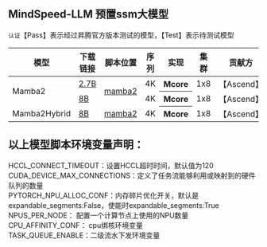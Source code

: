 ## MindSpeed-LLM 预置ssm大模型

`认证`【Pass】表示经过昇腾官方版本测试的模型，【Test】表示待测试模型
<table>
  <thead>
    <tr>
      <th>模型</th>
      <th>下载链接</th>
      <th>脚本位置</th>
      <th>序列</th>
      <th>实现</th>
      <th>集群</th>
      <th>贡献方</th>
      <th>认证</th>
    </tr>
  </thead>
  <tbody>
    <tr>
      <td rowspan="2">Mamba2</td>
      <td><a href="https://www.modelscope.cn/models/mlx-community/mamba2-2.7b/files">2.7B</a></td>
      <td rowspan="2"><a href="../../../examples/mcore/mamba2">mamba2</a></td>
      <td>4K</td>
      <th>Mcore</th>
      <td> 1x8</td>
      <td>【Ascend】</td>
      <td>【test】</td>
    </tr>
    <tr>
      <td><a href="https://huggingface.co/nvidia/mamba2-8b-3t-4k/tree/main">8B</a></td>
      <td>4K</td>
      <th>Mcore</th>
      <td> 1x8</td>
      <td>【Ascend】</td>
      <td>【test】</td>
    </tr>      
    <tr>
      <td rowspan="2">Mamba2Hybrid</td>
      <td><a href="https://huggingface.co/nvidia/mamba2-hybrid-8b-3t-4k/tree/main">8B</a></td>
       <td><a href="../../../examples/mcore/mamba2">mamba2</a></td>
      <td> 4K</td>
      <th>Mcore</th>
      <td>1x8</td>
      <td>【Ascend】</td>
      <td>【test】</td>
    </tr>   
  </tbody>
</table>

## 以上模型脚本环境变量声明：
HCCL_CONNECT_TIMEOUT：设置HCCL超时时间，默认值为120<br>
CUDA_DEVICE_MAX_CONNECTIONS：定义了任务流能够利用或映射到的硬件队列的数量<br>
PYTORCH_NPU_ALLOC_CONF：内存碎片优化开关，默认是expandable_segments:False，使能时expandable_segments:True<br>
NPUS_PER_NODE： 配置一个计算节点上使用的NPU数量<br>
CPU_AFFINITY_CONF： cpu绑核环境变量<br>
TASK_QUEUE_ENABLE：二级流水下发环境变量<br>
